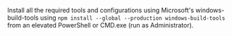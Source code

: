 Install all the required tools and configurations using Microsoft's windows-build-tools using 
```npm install --global --production windows-build-tools```
 from an elevated PowerShell or CMD.exe (run as Administrator).